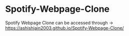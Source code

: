 # Spotify-Webpage-Clone
Spotify Webpage Clone can be accessed through -> https://ashishjain2003.github.io/Spotify-Webpage-Clone/
